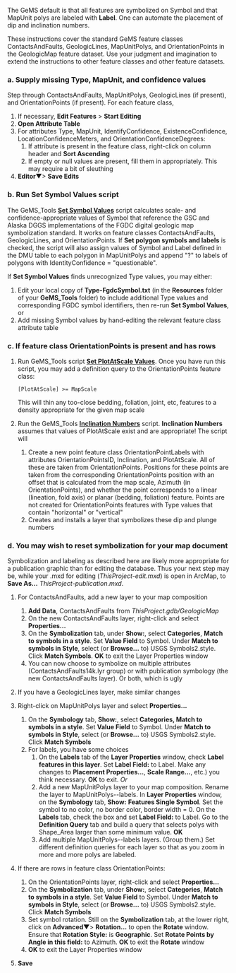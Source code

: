The GeMS default is that all features are symbolized on Symbol and that MapUnit polys are labeled with **Label**.  One can automate the placement of dip and inclination numbers. 

These instructions cover the standard GeMS feature classes ContactsAndFaults, GeologicLines, MapUnitPolys, and OrientationPoints in the GeologicMap feature dataset. Use your judgment and imagination to extend the instructions to other feature classes and other feature datasets. 

### a. Supply missing Type, MapUnit, and confidence values

Step through ContactsAndFaults, MapUnitPolys, GeologicLines (if present), and OrientationPoints (if present). For each feature class,

1. If necessary, **Edit Features** > **Start Editing**
2. **Open Attribute Table**
3. For attributes Type, MapUnit, IdentifyConfidence, ExistenceConfidence, LocationConfidenceMeters, and OrientationConfidenceDegrees:
   1. If attribute is present in the feature class, right-click on column header and **Sort Ascending** 
   2. If empty or null values are present, fill them in appropriately. This may require a bit of sleuthing
4. **Editor**▼> **Save Edits**

### b. Run **Set Symbol Values** script

The GeMS_Tools [**Set Symbol Values**](https://github.com/usgs/GeMS_Tools/wiki/GeMS_ToolsDocumentation#SetSymbolValues) script calculates scale- and confidence-appropriate values of Symbol that reference the GSC  and Alaska DGGS implementations of the FGDC digital geologic map symbolization standard. It works on feature classes ContactsAndFaults, GeologicLines, and OrientationPoints. If **Set polygon symbols and labels** is checked, the script will also assign values of Symbol and Label defined in the DMU table to each polygon in MapUnitPolys and append "?" to labels of polygons with IdentityConfidence = "questionable".  

If **Set Symbol Values** finds unrecognized Type values, you may either:


   1. Edit  your local copy of **Type-FgdcSymbol.txt** (in the **Resources** folder of your **GeMS_Tools** folder) to include additional Type values and corresponding FGDC symbol identifiers, then re-run **Set Symbol Values**, or
   2. Add missing Symbol values by hand-editing the relevant feature class attribute table

### c. If feature class OrientationPoints is present and has rows 

1. Run GeMS_Tools script [**Set PlotAtScale Values**](https://github.com/usgs/GeMS_Tools/wiki/GeMS_ToolsDocumentation#SetPlotAtScaleValues). Once you have run this script, you may add a definition query to the OrientationPoints feature class:

    `[PlotAtScale] >= MapScale`

   This will thin any too-close bedding, foliation, joint, etc, features to a density appropriate for the given map scale

2. Run the GeMS_Tools [**Inclination Numbers**](https://github.com/usgs/GeMS_Tools/wiki/GeMS_ToolsDocumentation#InclinationNumbers) script. **Inclination Numbers** assumes that values of PlotAtScale exist and are appropriate! The script will 
   1. Create a new point feature class OrientationPointLabels with attributes OrientationPointsID, Inclination, and PlotAtScale. All of these are taken from OrientationPoints. Positions for these points are taken from the corresponding OrientationPoints position with an offset that is calculated from the map scale, Azimuth (in OrientationPoints), and whether the point corresponds to a linear (lineation, fold axis) or planar (bedding, foliation) feature. Points are not created for OrientationPoints features with Type values that contain "horizontal" or "vertical"
   2. Creates and installs a layer that symbolizes these dip and plunge numbers

### d. You may wish to reset symbolization for your map document

Symbolization and labeling as described here are likely more appropriate for a publication graphic than for editing the database. Thus your next step may be, while your .mxd for editing (*ThisProject-edit.mxd*) is open in ArcMap, to **Save As...** *ThisProject-publication.mxd*. 

   1. For ContactsAndFaults, add a new layer to your map composition
      1. **Add Data**, ContactsAndFaults from *ThisProject.gdb/GeologicMap*
      2. On the new ContactsAndFaults layer, right-click and select **Properties...**
      3. On the **Symbolization** tab, under **Show:**, select **Categories**, **Match to symbols in a style**. Set **Value Field** to Symbol. Under **Match to symbols in Style**, select (or **Browse...** to) USGS Symbols2.style. Click **Match Symbols**. **OK** to exit the Layer Properties window 
      4. You can now choose to symbolize on multiple attributes (ContactsAndFaults14k.lyr group) or with publication symbology  (the new ContactsAndFaults layer). Or both, which is ugly

   2. If you have a GeologicLines layer, make similar changes 

   3. Right-click on MapUnitPolys layer and select **Properties...**
      1. On the **Symbology** tab, **Show:**, select **Categories, Match to symbols in a style**. Set **Value Field** to Symbol.  Under **Match to symbols in Style**, select (or **Browse...** to) USGS Symbols2.style. Click **Match Symbols**
      2. For labels, you have some choices
         1. On the **Labels** tab of the **Layer Properties** window, check **Label features in this layer**. Set **Label Field:** to Label. Make any changes to **Placement Properties...**, **Scale Range...**, etc.) you think necessary. **OK** to exit. *Or*
         2. Add a new MapUnitPolys layer to your map composition. Rename the layer to MapUnitPolys--labels. In **Layer Properties** window, on the **Symbology** tab, **Show:** **Features Single Symbol**. Set the symbol to no color, no border color, border width = 0. On the **Labels** tab, check the box and set **Label Field:** to Label.  Go to the **Definition Query** tab and build a query that selects polys with Shape_Area larger than some minimum value. **OK**
         3. Add multiple MapUnitPolys--labels layers. (Group them.)  Set different definition queries for each layer so that as you zoom in more and more polys are labeled. 

4. If there are rows in feature class OrientationPoints:
   1. On the OrientationPoints layer, right-click and select **Properties...**
   2. On the **Symbolization** tab, under **Show:**, select **Categories**, **Match to symbols in a style**. Set **Value Field** to Symbol. Under **Match to symbols in Style**, select (or **Browse...** to) USGS Symbols2.style. Click **Match Symbols**
   3. Set symbol rotation. Still on the **Symbolization** tab, at the lower right, click on **Advanced▼**> **Rotation...** to open the **Rotate** window. Ensure that **Rotation Style:** is **Geographic**. Set **Rotate Points by Angle in this field:** to Azimuth. **OK** to exit the **Rotate** window
   4. **OK** to exit the Layer Properties window 

5. **Save**

  ​    